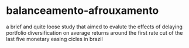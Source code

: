 # balanceamento-afrouxamento

a brief and quite loose study that aimed to evalute the effects of delaying portfolio 
diversification on average returns around the first rate cut of the last five monetary easing cicles in brazil
